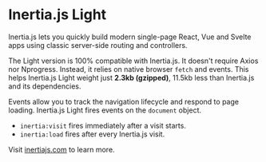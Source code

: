 # Inertia.js Light

Inertia.js lets you quickly build modern single-page React, Vue and Svelte apps using classic server-side routing and controllers.

The Light version is 100% compatible with Inertia.js. It doesn't require Axios nor Nprogress. Instead, it relies on native browser `fetch` and events. This helps Inertia.js Light weight just **2.3kb (gzipped)**, 11.5kb less than Inertia.js and its dependencies.

Events allow you to track the navigation lifecycle and respond to page loading. Inertia.js Light fires events on the `document` object.

- `inertia:visit` fires immediately after a visit starts.
- `inertia:load` fires after every Inertia.js visit.

Visit [inertiajs.com](https://inertiajs.com/) to learn more.
